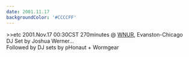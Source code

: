 ```yaml
---
date: 2001.11.17
backgroundColor: '#CCCCFF'
---
```


\>>etc 2001.Nov.17 00:30CST 270minutes @ [WNUR](http://www.wnur.org/), Evanston-Chicago  
DJ Set by Joshua Werner...  
Followed by DJ sets by pHonaut + Wormgear